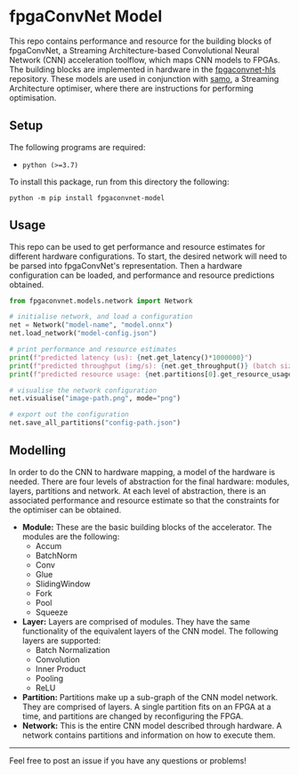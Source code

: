 # fpgaConvNet Model

This repo contains performance and resource for the building blocks of fpgaConvNet, a Streaming Architecture-based Convolutional Neural Network (CNN) acceleration toolflow, which maps CNN models to FPGAs. The building blocks are implemented in hardware in the [fpgaconvnet-hls](https://github.com/AlexMontgomerie/fpgaconvnet-hls) repository. These models are used in conjunction with [samo](https://github.com/AlexMontgomerie/samo), a Streaming Architecture optimiser, where there are instructions for performing optimisation.

## Setup

The following programs are required:

- `python (>=3.7)`

To install this package, run from this directory the following:

```
python -m pip install fpgaconvnet-model
```

## Usage

This repo can be used to get performance and resource estimates for different hardware configurations. To start, the desired network will need to be parsed into fpgaConvNet's representation. Then a hardware configuration can be loaded, and performance and resource predictions obtained.

```python
from fpgaconvnet.models.network import Network

# initialise network, and load a configuration
net = Network("model-name", "model.onnx")
net.load_network("model-config.json")

# print performance and resource estimates
print(f"predicted latency (us): {net.get_latency()*1000000}")
print(f"predicted throughput (img/s): {net.get_throughput()} (batch size={net.batch_size})")
print(f"predicted resource usage: {net.partitions[0].get_resource_usage()}")

# visualise the network configuration
net.visualise("image-path.png", mode="png")

# export out the configuration
net.save_all_partitions("config-path.json")
```

## Modelling

In order to do the CNN to hardware mapping, a model of the hardware is needed. There are four levels of abstraction for the final hardware: modules, layers, partitions and network. At each level of abstraction, there is an associated performance and resource estimate so that the constraints for the optimiser can be obtained.

- __Module:__ These are the basic building blocks of the accelerator. The modules are the following:
  - Accum
  - BatchNorm
  - Conv
  - Glue
  - SlidingWindow
  - Fork
  - Pool
  - Squeeze
- __Layer:__ Layers are comprised of modules. They have the same functionality of the equivalent layers of the CNN model. The following layers are supported:
  - Batch Normalization
  - Convolution
  - Inner Product
  - Pooling
  - ReLU
- __Partition:__ Partitions make up a sub-graph of the CNN model network. They are comprised of layers. A single partition fits on an FPGA at a time, and partitions are changed by reconfiguring the FPGA.
- __Network:__ This is the entire CNN model described through hardware. A network contains partitions and information on how to execute them.

---

Feel free to post an issue if you have any questions or problems!
